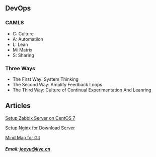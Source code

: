 ## DevOps

### CAMLS
- C: Culture
- A: Automatiion
- L: Lean
- M: Matrix
- S: Sharing

### Three Ways
- The First Way: System Thinking
- The Second Way: Amplify Feedback Loops
- The Third Way: Culture of Continual Experimentation And Leanring

## Articles
[Setup Zabbix Server on CentOS 7](https://github.com/joeyulivecn/joeyulivecn.github.io/blob/master/devops/setup_zabbix_on_centos_7.md)

[Setup Nginx for Download Server](https://github.com/joeyulivecn/joeyulivecn.github.io/blob/master/docs/setup-nginx-for-download-server.md)

[Mind Map for Git](https://github.com/joeyulivecn/joeyulivecn.github.io/blob/master/devops/Git.xmind)

##### Email: joeyu@live.cn

